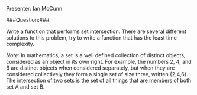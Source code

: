 Presenter: Ian McCunn

###Question:###

Write a function that performs set intersection. There are several different solutions to this problem, try to write a function that has the least time complexity.

_Note_: In mathematics, a set is a well defined collection of distinct objects, considered as an object in its own right. For example, the numbers 2, 4, and 6 are distinct objects when considered separately, but when they are considered collectively they form a single set of size three, written {2,4,6}. The intersection of two sets is the set of all things that are members of both set A and set B.